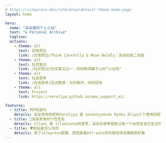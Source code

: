 ```yaml
---
# https://vitepress.dev/reference/default-theme-home-page
layout: home

hero:
  name: "柒柒酱的个人小站"
  text: "& Personal Archive"
  tagline: 
  actions:
    - theme: alt
      text: 日常周记
      link: /日常周记/Think Carefully & Move Boldly：柒柒的高二总结
    - theme: alt
      text: 社交笔记
      link: /社交笔记/社交笔记之一：将抑郁深藏于心的“小太阳”
    - theme: alt
      text: 社会思考
      link: /社会思考/应试教育：为何离开，何时回来
    - theme: alt
      text: Project
      link: https://seroliya.github.io/emo_support_ai/

features:
  - title: ❓你知道吗
    details: 柒柒常用的昵称Seroliya 是 Seventyseven Ryoko Aliya三个曾用的昵称合并的结果
  - title: 💖柒柒常用的个性签名
    details: illumi 是 illuminate的意思，柒柒总是希望能让每一个出现在自己生活中的人都获得幸福
  - title: 🌍网站是怎么写的
    details: 用了vitepress配置，原因是看mtf.wiki的时候觉得这模板挺好看
---
```



